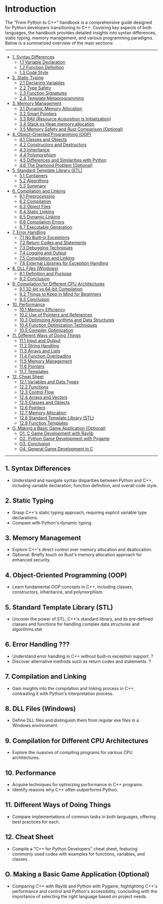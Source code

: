# Introduction

The "From Python to C++" handbook is a comprehensive guide designed for Python developers transitioning to C++. Covering key aspects of both languages, the handbook provides detailed insights into syntax differences, static typing, memory management, and various programming paradigms.
Below is a summarized overview of the main sections:

---
- [1. Syntax Differences](syntax_differences.md)
    - [1.1 Variable Declaration](syntax_differences.html#11-variable-declaration)
    - [1.2 Function Definition](syntax_differences.html#12-function-definition)
    - [1.3 Code Style](syntax_differences.html#13-code-style)
- [2. Static Typing](static_typing.md)
    - [2.1 Declaring Variables](static_typing.html#21-declaring-variables)
    - [2.2 Type Safety](static_typing.html#22-type-safety)
    - [2.3 Function Signatures](static_typing.html#23-function-signatures)
    - [2.4 Template Metaprogramming](static_typing.html#24-template-metaprogramming)
- [3. Memory Management](memory_management.md)
    - [3.1 Dynamic Memory Allocation](memory_management.html#31-dynamic-memory-allocation)
    - [3.2 Smart Pointers](memory_management.html#32-smart-pointers)
    - [3.3 RAII (Resource Acquisition Is Initialization)](memory_management.html#33-raii-resource-acquisition-is-initialization)
    - [3.4 Stack vs Heap memory allocation](memory_management.html#34-stack-vs-heap-memory-allocation)
    - [3.5 Memory Safety and Rust Comparison (Optional)](memory_management.html#35-memory-safety-and-rust-comparison-optional)
- [4. Object-Oriented Programming (OOP)](oop.md)
    - [4.1 Classes and Objects](oop.html#41-classes-and-objects)
    - [4.2 Constructors and Destructors](oop.html#42-constructors-and-destructors)
    - [4.3 Inheritance](oop.html#43-inheritance)
    - [4.4 Polymorphism](oop.html#44-polymorphism)
    - [4.5 Differences and Similarities with Python](oop.html#45-differences-and-similarities-with-python)
    - [4.6 The Diamond Problem (Optional)](oop.html#46-the-diamond-problem-optional)
- [5. Standard Template Library (STL)](stl.md)
    - [5.1 Containers](stl.html#51-containers)
    - [5.2 Algorithms](stl.html#52-algorithms)
    - [5.3 Summary](stl.html#53-summary)
- [6. Compilation and Linking](compilation_and_linking.md)
    - [6.1 Preprocessing](compilation_and_linking.html#61-preprocessing)
    - [6.2 Compilation](compilation_and_linking.html#62-compilation)
    - [6.3 Object Files](compilation_and_linking.html#63-object-files)
    - [6.4 Static Linking](compilation_and_linking.html#64-static-linking)
    - [6.5 Dynamic Linking](compilation_and_linking.html#65-dynamic-linking)
    - [6.6 Compilation Errors](compilation_and_linking.html#66-compilation-errors)
    - [6.7 Executable Generation](compilation_and_linking.html#67-executable-generation)
- [7. Error Handling](error_handling.md)
    - [7.1 No Built-in Exceptions](error_handling.html#71-no-built-in-exceptions)
    - [7.2 Return Codes and Statements](error_handling.html#72-return-codes-and-statements)
    - [7.3 Debugging Techniques](error_handling.html#73-debugging-techniques)
    - [7.4 Logging and Output](error_handling.html#74-logging-and-output)
    - [7.5 Compilation and Linking](error_handling.html#75-compilation-and-linking)
    - [7.6 External Libraries for Exception Handling](error_handling.html#76-external-libraries-for-exception-handling)
- [8. DLL Files (Windows)](dll_files.md)
    - [8.1 Definition and Purpose](dll_files.html#81-definition-and-purpose)
    - [8.2 Conclusion](dll_files.html#82-conclusion)
- [9. Compilation for Different CPU Architectures](cpu_architectures.md)
    - [9.1 32-bit vs 64-bit Compilation](cpu_architectures.html#91-32-bit-vs-64-bit-compilation)
    - [9.2 Things to Keep in Mind for Beginners](cpu_architectures.html#92-things-to-keep-in-mind-for-beginners)
    - [9.3 Conclusion](cpu_architectures.html#93-conclusion)
- [10. Performance](performance.md)
    - [10.1 Memory Efficiency](performance.html#101-memory-efficiency)
    - [10.2 Use of Pointers and References](performance.html#102-use-of-pointers-and-references)
    - [10.3 Optimizing Algorithms and Data Structures](performance.html#103-optimizing-algorithms-and-data-structures)
    - [10.4 Function Optimization Techniques](performance.html#104-function-optimization-techniques)
    - [10.5 Compiler Optimization](performance.html#105-compiler-optimization)
- [11. Different Ways of Doing Things](different_ways.md)
    - [11.1 Input and Output](different_ways.html#111-input-and-output)
    - [11.2 String Handling](different_ways.html#112-string-handling)
    - [11.3 Arrays and Lists](different_ways.html#113-arrays-and-lists)
    - [11.4 Function Overloading](different_ways.html#114-function-overloading)
    - [11.5 Memory Management](different_ways.html#115-memory-management)
    - [11.6 Pointers](different_ways.html#116-pointers)
    - [11.7 Templates](different_ways.html#117-templates)
- [12. Cheat Sheet](cheat_sheet.md)
    - [12.1 Variables and Data Types](cheat_sheet.html#121-variables-and-data-types)
    - [12.2 Functions](cheat_sheet.html#122-functions)
    - [12.3 Control Flow](cheat_sheet.html#123-control-flow)
    - [12.4 Arrays and Vectors](cheat_sheet.html#124-arrays-and-vectors)
    - [12.5 Classes and Objects](cheat_sheet.html#125-classes-and-objects)
    - [12.6 Pointers](cheat_sheet.html#126-pointers)
    - [12.7 Memory Allocation](cheat_sheet.html#127-memory-allocation)
    - [12.8 Standard Template Library (STL)](cheat_sheet.html#128-standard-template-library-stl)
    - [12.9 Function Templates](cheat_sheet.html#129-function-templates)
- [O. Making a Basic Game Application (Optional)](game_app.md)
    - [O1. C Game Development with Raylib](game_app.html#o1-c-game-development-with-raylib)
    - [O2. Python Game Development with Pygame](game_app.html#o2-python-game-development-with-pygame)
    - [O3. Conclusion](game_app.html#o3-conclusion)
    - [O4. General Game Development in C](game_app.html#o4-general-game-development-in-c)
---

## 1. Syntax Differences
- Understand and navigate syntax disparities between Python and C++, including variable declaration, function definition, and overall code style.

## 2. Static Typing
- Grasp C++'s static typing approach, requiring explicit variable type declarations.
- Compare with Python's dynamic typing.

## 3. Memory Management
- Explore C++'s direct control over memory allocation and deallocation.
- Optional: Briefly touch on Rust's memory allocation approach for enhanced security.

## 4. Object-Oriented Programming (OOP)
- Learn fundamental OOP concepts in C++, including classes, constructors, inheritance, and polymorphism.

## 5. Standard Template Library (STL)
- Uncover the power of STL, C++'s standard library, and its pre-defined classes and functions for handling complex data structures and algorithms.stat

## 6. Error Handling ???
- Understand error handling in C++ without built-in exception support. ?
- Discover alternative methods such as return codes and statements. ?

## 7. Compilation and Linking
- Gain insights into the compilation and linking process in C++, contrasting it with Python's interpretation process.

## 8. DLL Files (Windows)
- Define DLL files and distinguish them from regular exe files in a Windows environment.

## 9. Compilation for Different CPU Architectures
- Explore the nuances of compiling programs for various CPU architectures.

## 10. Performance
- Acquire techniques for optimizing performance in C++ programs.
- Identify reasons why C++ often outperforms Python.

## 11. Different Ways of Doing Things
- Compare implementations of common tasks in both languages, offering best practices for each.

## 12. Cheat Sheet
- Compile a "C++ for Python Developers" cheat sheet, featuring commonly used codes with examples for functions, variables, and classes.

## O. Making a Basic Game Application (Optional)
- Comparing C++ with Raylib and Python with Pygame, highlighting C++'s performance and control and Python's accessibility, concluding with the importance of selecting the right language based on project needs.
